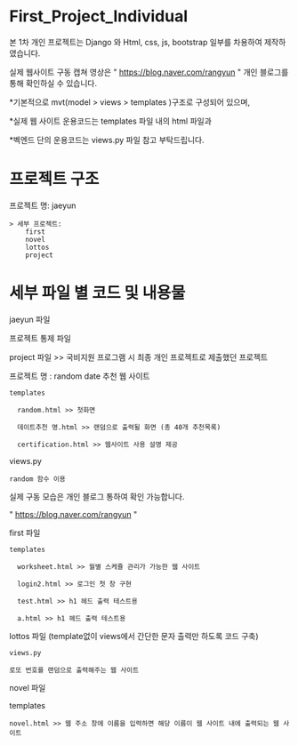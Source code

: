 # First_Project_Individual

본 1차 개인 프로젝트는 Django 와 Html, css, js, bootstrap 일부를 차용하여 제작하였습니다.

실제 웹사이트 구동 캡쳐 영상은 "   https://blog.naver.com/rangyun    " 개인 블로그를 통해 확인하실 수 있습니다.
  
  *기본적으로 mvt(model > views > templates )구조로 구성되어 있으며, 
  
  *실제 웹 사이트 운용코드는 templates 파일 내의 html 파일과
  
  *벡엔드 단의 운용코드는 views.py 파일 참고 부탁드립니다.


# 프로젝트 구조

  프로젝트 명: jaeyun 
  
    > 세부 프로젝트: 
        first 
        novel 
        lottos  
        project
 
 
# 세부 파일 별 코드 및 내용물 
 
jaeyun 파일

  프로젝트 통제 파일


project 파일 >> 국비지원 프로그램 시 최종 개인 프로젝트로 제출했던 프로젝트

  프로젝트 명 : random date 추천 웹 사이트
  
    templates
  
      random.html >> 첫화면
    
      데이트추천 명.html >> 랜덤으로 출력될 화면 (총 40개 추천목록)
    
      certification.html >> 웹사이트 사용 설명 제공
  
  
  views.py
  
    random 함수 이용
   
   실제 구동 모습은 개인 블로그 통하여 확인 가능합니다.
   
   "   https://blog.naver.com/rangyun    "
   
   

first 파일

    templates
  
      worksheet.html >> 월별 스케쥴 관리가 가능한 웹 사이트

      login2.html >> 로그인 첫 창 구현

      test.html >> h1 헤드 출력 테스트용 

      a.html >> h1 헤드 출력 테스트용 


lottos 파일 (template없이 views에서 간단한 문자 출력만 하도록 코드 구축)

    views.py
  
    로또 번호를 랜덤으로 출력해주는 웹 사이트


novel 파일

  templates
  
    novel.html >> 웹 주소 창에 이름을 입력하면 해당 이름이 웹 사이트 내에 출력되는 웹 사이트
    


